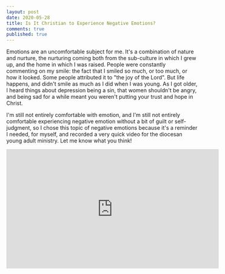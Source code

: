 ```yaml
---
layout: post
date: 2020-05-28
title: Is It Christian to Experience Negative Emotions?
comments: true
published: true
---
```


Emotions are an uncomfortable subject for me. It's a combination of nature and nurture, the nurturing coming both from the sub-culture in which I grew up, and the home in which I was raised. People were constantly commenting on my smile: the fact that I smiled so much, or too much, or how it looked. Some people attributed it to "the joy of the Lord". But life happens, and didn't smile as much as I did when I was young. As I got older, I heard things about depression being a sin, that women shouldn't be angry, and being sad for a while meant you weren't putting your trust and hope in Christ. 

I'm still not entirely comfortable with emotion, and I'm still not entirely comfortable experiencing negative emotion without a bit of guilt or self-judgment, so I chose this topic of negative emotions because it's a reminder I needed, for myself, and recorded a very quick video for the diocesan young adult ministry. Let me know what you think!


<iframe width="560" height="315" src="https://www.youtube.com/embed/X51IwCJotJM" frameborder="0" allow="accelerometer; autoplay; encrypted-media; gyroscope; picture-in-picture" allowfullscreen></iframe>